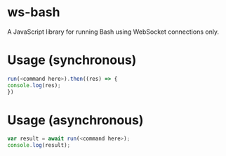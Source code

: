 # ws-bash
A JavaScript library for running Bash using WebSocket connections only.

# Usage (synchronous)
```javascript
run(<command here>).then((res) => {
console.log(res);
})
```
# Usage (asynchronous)
```javascript
var result = await run(<command here>);
console.log(result);
```
